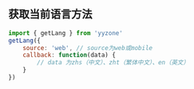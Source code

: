 ## 获取当前语言方法
``` javascript
import { getLang } from 'yyzone'
getLang({
    source: 'web', // source为web或mobile
    callback: function(data) {
        // data 为zhs（中文）、zht（繁体中文）、en（英文） 
    }
})
```

